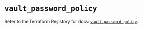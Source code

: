# `vault_password_policy`

Refer to the Terraform Registory for docs: [`vault_password_policy`](https://registry.terraform.io/providers/hashicorp/vault/3.16.0/docs/resources/password_policy).
